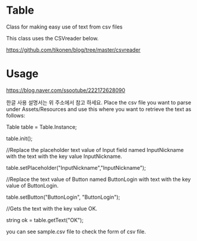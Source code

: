 # Table
Class for making easy use of text from csv files

This class uses the CSVreader below.

https://github.com/tikonen/blog/tree/master/csvreader

# Usage

https://blog.naver.com/ssootube/222172628090

한글 사용 설명서는 위 주소에서 참고 하세요.
Place the csv file you want to parse under Assets/Resources and use this where you want to retrieve the text as follows:


Table table = Table.Instance;

table.init();

//Replace the placeholder text value of Input field named InputNickname with the text with the key value InputNickname.

table.setPlaceholder("InputNickname","InputNickname");

//Replace the text value of Button named ButtonLogin with text with the key value of ButtonLogin.

table.setButton("ButtonLogin", "ButtonLogin");

//Gets the text with the key value OK.

string ok = table.getText("OK");

you can see sample.csv file to check the form of csv file.
